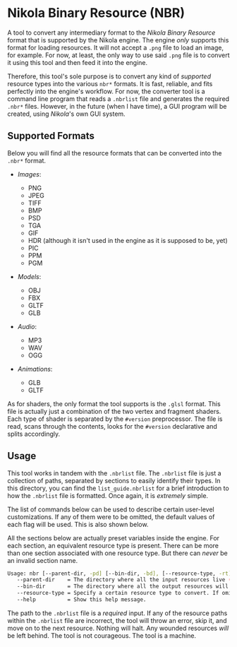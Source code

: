 # Nikola Binary Resource (NBR) 

A tool to convert any intermediary format to the *Nikola Binary Resource* format that is supported by the Nikola engine. The engine _only_ supports this format for loading resources. It will not accept a `.png` file to load an image, for example. For now, at least, the only way to use said `.png` file is to convert it using this tool and then feed it into the engine.  

Therefore, this tool's sole purpose is to convert any kind of _supported_ resource types into the various `nbr*` formats. It is fast, reliable, and fits perfectly into the engine's workflow. For now, the converter tool is a command line program that reads a `.nbrlist` file and generates the required `.nbr*` files. However, in the future (when I have time), a GUI program will be created, using _Nikola_'s own GUI system. 

## Supported Formats

Below you will find all the resource formats that can be converted into the `.nbr*` format.

- *Images*: 
    - PNG 
    - JPEG 
    - TIFF 
    - BMP 
    - PSD 
    - TGA 
    - GIF 
    - HDR (although it isn't used in the engine as it is supposed to be, yet)
    - PIC 
    - PPM 
    - PGM

- *Models*: 
    - OBJ 
    - FBX 
    - GLTF
    - GLB

- *Audio*: 
    - MP3 
    - WAV 
    - OGG

- *Animations*: 
    - GLB 
    - GLTF

As for shaders, the only format the tool supports is the `.glsl` format. This file is actually just a combination of the two vertex and fragment shaders. Each type of shader is separated by the `#version` preprocessor. The file is read, scans through the contents, looks for the `#version` declarative and splits accordingly. 

## Usage 

This tool works in tandem with the `.nbrlist` file. The `.nbrlist` file is just a collection of paths, separated by sections to easily identify their types. In this directory, you can find the `list_guide.nbrlist` for a brief introduction to how the `.nbrlist` file is formatted. Once again, it is _extremely_ simple. 

The list of commands below can be used to describe certain user-level customizations. If any of them were to be omitted, the default values of each flag will be used. This is also shown below. 

All the sections below are actually preset variables inside the engine. For each section, 
an equivalent resource type is present. There can be more than one section associated 
with one resource type. But there can _never_ be an invalid section name. 


```bash
Usage: nbr [--parent-dir, -pd] [--bin-dir, -bd], [--resource-type, -rt] <path/to/list.nbrlist>
   --parent-dir    = The directory where all the input resources live (Default = current directory).
   --bin-dir       = The directory where all the output resources will be placed (Default = current directory).
   --resource-type = Specify a certain resource type to convert. If omitted, resources of all types will be converted ( Default = all).
   --help          = Show this help message.
```

The path to the `.nbrlist` file is a _required_ input. If any of the resource paths within the `.nbrlist` file are incorrect, the tool will throw an error, skip it, and move on to the next resource. Nothing will halt. Any wounded resources _will_ be left behind. The tool is not courageous. The tool is a machine.
